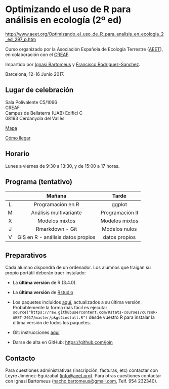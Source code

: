 
# Optimizando el uso de R para análisis en ecología (2º ed)

http://www.aeet.org/Optimizando_el_uso_de_R_para_analisis_en_ecologia_2_ed_297_p.htm

Curso organizado por la Asociación Española de Ecología Terrestre ([AEET](http://www.aeet.org)), en colaboración con el [CREAF](http://www.creaf.cat/). 

Impartido por [Ignasi Bartomeus](https://bartomeuslab.com/) y [Francisco Rodriguez-Sanchez](http://bit.ly/frod_san).

Barcelona, 12-16 Junio 2017.


## Lugar de celebración

Sala Polivalente C5/1066   
CREAF  
Campus de Bellaterra (UAB) Edifici C  
08193 Cerdanyola del Vallès  


[Mapa](http://www.creaf.cat/es/como-llegar-al-creaf/mapa-de-situacion)

[Cómo llegar](http://www.creaf.cat/es/como-llegar-al-creaf/venir-en-transporte-publico)


## Horario

Lunes a viernes de 9:30 a 13:30, y de 15:00 a 17 horas.


## Programa (tentativo)

|   |               Mañana              |      Tarde      |
|:-:|:---------------------------------:|:---------------:|
| L |         Programación en R         |      ggplot     |
| M |       Análisis multivariante      | Programación II |
| X |           Modelos mixtos          |  Modelos mixtos |
| J |           Rmarkdown - Git         |  Modelos nulos  |
| V | GIS en R - análisis datos propios |  datos propios  |



## Preparativos

Cada alumno dispondrá de un ordenador. Los alumnos que traigan su propio portátil deberán traer instalado:

- La **última versión** de R (3.4.0). 

- La **última versión** de [Rstudio](https://www.rstudio.com/products/rstudio/download/) 

- Los paquetes incluidos [aquí](https://raw.githubusercontent.com/Rstats-courses/cursoR-AEET-2017/master/pkgs2install.R), actualizados a su última versión. Probablemente la forma más fácil es ejecutar `source("https://raw.githubusercontent.com/Rstats-courses/cursoR-AEET-2017/master/pkgs2install.R")` desde vuestro R para instalar la última versión de todos los paquetes.

- Git: instrucciones [aquí](http://happygitwithr.com/install-git.html)

- Darse de alta en GitHub: https://github.com/join



## Contacto

Para cuestiones administrativas (inscripción, facturas, etc) contactar con Leyre Jiménez-Eguizabal (info@aeet.org). Para otras cuestiones contactar con Ignasi Bartomeus (nacho.bartomeus@gmail.com, Telf. 954 232340).

